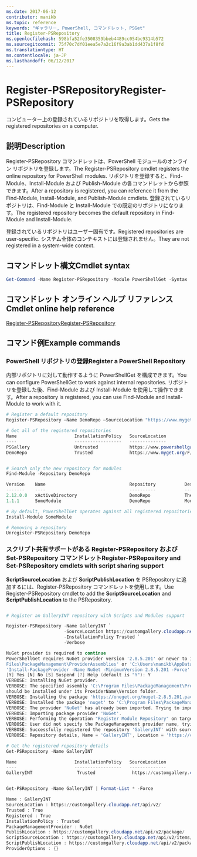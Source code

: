 ```yaml
---
ms.date: 2017-06-12
contributor: manikb
ms.topic: reference
keywords: "ギャラリー, PowerShell, コマンドレット, PSGet"
title: Register-PSRepository
ms.openlocfilehash: 598bfa52fe3508359bbeb4489cc054bc9314b572
ms.sourcegitcommit: 75f70c7df01eea5e7a2c16f9a3ab1dd437a1f8fd
ms.translationtype: HT
ms.contentlocale: ja-JP
ms.lasthandoff: 06/12/2017
---
```

# <a name="register-psrepository"></a><span data-ttu-id="16857-103">Register-PSRepository</span><span class="sxs-lookup"><span data-stu-id="16857-103">Register-PSRepository</span></span>

<span data-ttu-id="16857-104">コンピューター上の登録されているリポジトリを取得します。</span><span class="sxs-lookup"><span data-stu-id="16857-104">Gets the registered repositories on a computer.</span></span>

## <a name="description"></a><span data-ttu-id="16857-105">説明</span><span class="sxs-lookup"><span data-stu-id="16857-105">Description</span></span>

<span data-ttu-id="16857-106">Register-PSRepository コマンドレットは、PowerShell モジュールのオンライン リポジトリを登録します。</span><span class="sxs-lookup"><span data-stu-id="16857-106">The Register-PSRepository cmdlet registers the online repository for PowerShell modules.</span></span> <span data-ttu-id="16857-107">リポジトリを登録すると、Find-Module、Install-Module および Publish-Module の各コマンドレットから参照できます。</span><span class="sxs-lookup"><span data-stu-id="16857-107">After a repository is registered, you can reference it from the Find-Module, Install-Module, and Publish-Module cmdlets.</span></span> <span data-ttu-id="16857-108">登録されているリポジトリは、Find-Module と Install-Module での既定のリポジトリになります。</span><span class="sxs-lookup"><span data-stu-id="16857-108">The registered repository becomes the default repository in Find-Module and Install-Module.</span></span> 

<span data-ttu-id="16857-109">登録されているリポジトリはユーザー固有です。</span><span class="sxs-lookup"><span data-stu-id="16857-109">Registered repositories are user-specific.</span></span> <span data-ttu-id="16857-110">システム全体のコンテキストには登録されません。</span><span class="sxs-lookup"><span data-stu-id="16857-110">They are not registered in a system-wide context.</span></span>


## <a name="cmdlet-syntax"></a><span data-ttu-id="16857-111">コマンドレット構文</span><span class="sxs-lookup"><span data-stu-id="16857-111">Cmdlet syntax</span></span>

```powershell
Get-Command -Name Register-PSRepository -Module PowerShellGet -Syntax
```
## <a name="cmdlet-online-help-reference"></a><span data-ttu-id="16857-112">コマンドレット オンライン ヘルプ リファレンス</span><span class="sxs-lookup"><span data-stu-id="16857-112">Cmdlet online help reference</span></span>

[<span data-ttu-id="16857-113">Register-PSRepository</span><span class="sxs-lookup"><span data-stu-id="16857-113">Register-PSRepository</span></span>](http://go.microsoft.com/fwlink/?LinkID=517129)

## <a name="example-commands"></a><span data-ttu-id="16857-114">コマンド例</span><span class="sxs-lookup"><span data-stu-id="16857-114">Example commands</span></span>

### <a name="register-a-powershell-repository"></a><span data-ttu-id="16857-115">PowerShell リポジトリの登録</span><span class="sxs-lookup"><span data-stu-id="16857-115">Register a PowerShell Repository</span></span>
<span data-ttu-id="16857-116">内部リポジトリに対して動作するように PowerShellGet を構成できます。</span><span class="sxs-lookup"><span data-stu-id="16857-116">You can configure PowerShellGet to work against internal repositories.</span></span> <span data-ttu-id="16857-117">リポジトリを登録した後、Find-Module および Install-Module を使用して操作できます。</span><span class="sxs-lookup"><span data-stu-id="16857-117">After a repository is registered, you can use Find-Module and Install-Module to work with it.</span></span>

```powershell
# Register a default repository
Register-PSRepository –Name DemoRepo –SourceLocation "https://www.myget.org/F/powershellgetdemo/api/v2" –InstallationPolicy –Trusted

# Get all of the registered repositories
Name                      InstallationPolicy   SourceLocation
----                      ------------------   --------------
PSGallery                 Untrusted            https://www.powershellgallery.com/api/v2/
DemoRepo                  Trusted              https://www.myget.org/F/powershellgetdemo/api/v2


# Search only the new repository for modules
Find-Module -Repository DemoRepo

Version    Name                                Repository           Description
-------    ----                                ----------           -----------
2.12.0.0   xActiveDirectory                    DemoRepo             The xActiveDirectory module is originally part of the Windows PowerShell Desired State Configuration (DSC) Resource Kit. This version has been modified for use in Azure. This module contains the xADD...
1.1.1      SomeModule                          DemoRepo             Module description.

# By default, PowerShellGet operates against all registered repositories when none is specified. In this example, the “SomeModule” module is installed from the DemoRepo.
Install-Module SomeModule

# Removing a repository
Unregister-PSRepository DemoRepo
```


### <a name="register-psrepository-and-set-psrepository-cmdlets-with-script-sharing-support"></a><span data-ttu-id="16857-118">スクリプト共有サポートがある Register-PSRepository および Set-PSRepository コマンドレット</span><span class="sxs-lookup"><span data-stu-id="16857-118">Register-PSRepository and Set-PSRepository cmdlets with script sharing support</span></span>

<span data-ttu-id="16857-119">**ScriptSourceLocation** および **ScriptPublishLocation** を PSRepository に追加するには、Register-PSRepository コマンドレットを使用します。</span><span class="sxs-lookup"><span data-stu-id="16857-119">Use Register-PSRepository cmdlet to add the **ScriptSourceLocation** and **ScriptPublishLocation** to the PSRepository.</span></span>

```powershell

# Register an GalleryINT repository with Scripts and Modules support

Register-PSRepository -Name GalleryINT `
                      -SourceLocation https://customgallery.cloudapp.net `
                      -InstallationPolicy Trusted `
                      -Verbose

NuGet provider is required to continue
PowerShellGet requires NuGet provider version '2.8.5.201' or newer to interact with NuGet-based repositories. The NuGet provider must be available in 'C:\Program
Files\PackageManagement\ProviderAssemblies' or 'C:\Users\manikb\AppData\Local\PackageManagement\ProviderAssemblies'. You can also install the NuGet provider by running
'Install-PackageProvider -Name NuGet -MinimumVersion 2.8.5.201 -Force'. Do you want PowerShellGet to install and import the NuGet provider now?
[Y] Yes [N] No [S] Suspend [?] Help (default is "Y"): Y
VERBOSE: Installing NuGet provider.
VERBOSE: The specified assembly 'C:\Program Files\PackageManagement\ProviderAssemblies\nuget-anycpu.exe' is installed at top level directory. However it is recommended that the assemblies
should be installed under its ProviderName\Version folder.
VERBOSE: Installing the package 'https://oneget.org/nuget-2.8.5.201.package.swidtag'.
VERBOSE: Installed the package 'nuget' to 'C:\Program Files\PackageManagement\ProviderAssemblies\nuget\2.8.5.201\Microsoft.PackageManagement.NuGetProvider.dll'.
VERBOSE: The provider 'NuGet' has already been imported. Trying to import it again.
VERBOSE: Importing package provider 'NuGet'.
VERBOSE: Performing the operation "Register Module Repository" on target "Module Repository 'GalleryINT' (https://customgallery.cloudapp.net/) in provider 'PowerShellGet'".
VERBOSE: User did not specify the PackageManagement provider name, trying with the provider name 'NuGet'.
VERBOSE: Successfully registered the repository 'GalleryINT' with source location 'https://customgallery.cloudapp.net/api/v2/'.
VERBOSE: Repository details, Name = 'GalleryINT', Location = 'https://customgallery.cloudapp.net/api/v2/'; IsTrusted = 'True'; IsRegistered = 'True'.

# Get the registered repository details
Get-PSRepository -Name GalleryINT

Name                      InstallationPolicy   SourceLocation
----                      ------------------   --------------
GalleryINT                 Trusted              https://customgallery.cloudapp.net/api/v2/


Get-PSRepository -Name GalleryINT | Format-List * -Force

Name : GalleryINT
SourceLocation : https://customgallery.cloudapp.net/api/v2/
Trusted : True
Registered : True
InstallationPolicy : Trusted
PackageManagementProvider : NuGet
PublishLocation : https://customgallery.cloudapp.net/api/v2/package/
ScriptSourceLocation : https://customgallery.cloudapp.net/api/v2/items/psscript/
ScriptPublishLocation : https://customgallery.cloudapp.net/api/v2/package/
ProviderOptions : {}

```

